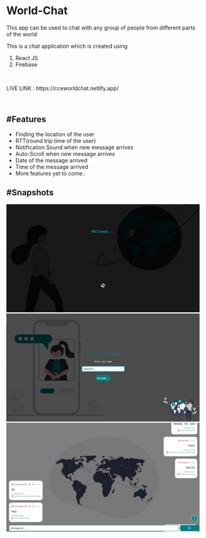 <h1>World-Chat</h1>
<p>This app can be used to chat with any group of people from different parts of the world</p>
<p>This is a chat application which is created using<br>
  <ol>
    <li>React JS</li>
    <li>Firebase</li>
  </ol>
</p>
<br>
<p></b>LIVE LINK : https://cceworldchat.netlify.app/</b></p>
<br>
<h2>#Features</h2>
<ul>
  <li>Finding the location of the user</li>
  <li>RTT(round trip time of the user)</li>
  <li>Notification Sound when new message arrives</li>
  <li>Auto-Scroll when new message arrives</li>
  <li>Date of the message arrived</li>
  <li>Time of the message arrived</li>
  <li>More features yet to come..</li>
</ul>
<h2>#Snapshots</h2>
<img src="./src/images/loadingscreen.jpg">
<img src="./src/images/userinput.jpg">
<img src="./src/images/chatwindow.jpg">
